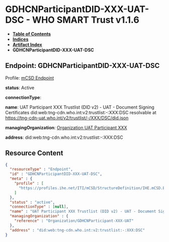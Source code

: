 # GDHCNParticipantDID-XXX-UAT-DSC - WHO SMART Trust v1.1.6

* [**Table of Contents**](toc.md)
* [**Indices**](indices.md)
* [**Artifact Index**](artifacts.md)
* **GDHCNParticipantDID-XXX-UAT-DSC**

## Endpoint: GDHCNParticipantDID-XXX-UAT-DSC

Profile: [mCSD Endpoint](https://profiles.ihe.net/ITI/mCSD/4.0.0/StructureDefinition-IHE.mCSD.Endpoint.html)

**status**: Active

**connectionType**: 

**name**: UAT Participant XXX Trustlist (DID v2) - UAT - Document Signing Certificates did:web:tng-cdn.who.int:v2:trustlist:-:XXX:DSC resolvable at https://tng-cdn-uat.who.int/v2/trustlist/-/XXX/DSC/did.json

**managingOrganization**: [Organization UAT Participant XXX](Organization-GDHCNParticipant-XXX-UAT.md)

**address**: did:web:tng-cdn.who.int:v2:trustlist:-:XXX:DSC



## Resource Content

```json
{
  "resourceType" : "Endpoint",
  "id" : "GDHCNParticipantDID-XXX-UAT-DSC",
  "meta" : {
    "profile" : [
      "https://profiles.ihe.net/ITI/mCSD/StructureDefinition/IHE.mCSD.Endpoint"
    ]
  },
  "status" : "active",
  "connectionType" : [null],
  "name" : "UAT Participant XXX Trustlist (DID v2) - UAT - Document Signing Certificates\ndid:web:tng-cdn.who.int:v2:trustlist:-:XXX:DSC\nresolvable at https://tng-cdn-uat.who.int/v2/trustlist/-/XXX/DSC/did.json",
  "managingOrganization" : {
    "reference" : "Organization/GDHCNParticipant-XXX-UAT"
  },
  "address" : "did:web:tng-cdn.who.int:v2:trustlist:-:XXX:DSC"
}

```
